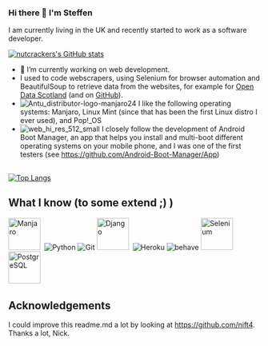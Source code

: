 ### Hi there 👋 I'm Steffen

I am currently living in the UK and recently started to work as a software developer.

[![nutcrackers's GitHub stats](https://github-readme-stats.vercel.app/api?username=nutcracker22&show_icons=true&include_all_commits=true&theme=tokyonight)](https://github.com/nutcracker22)

- 🔭 I’m currently working on web development.
- I used to code webscrapers, using Selenium for browser automation and BeautifulSoup to retrieve data from the websites, for example for [Open Data Scotland](https://opendata.scot/) (and on [GitHub](https://github.com/OpenDataScotland)).
- ![Antu_distributor-logo-manjaro24](https://user-images.githubusercontent.com/99359980/155731911-55ac3ffe-a071-4352-9e15-bec75d309ccf.png)
I like the following operating systems: Manjaro, Linux Mint (since that has been the first Linux distro I ever used), and Pop!_OS
- ![web_hi_res_512_small](https://user-images.githubusercontent.com/99359980/155731173-fcc931ce-907b-43d2-befb-1edd364f0d99.png)
I closely follow the development of Android Boot Manager, an app that helps you install and multi-boot different operating systems on your mobile phone, and I was one of the first testers (see https://github.com/Android-Boot-Manager/App)

<!--
## so far I'm using these languages
-->
##
[![Top Langs](https://github-readme-stats.vercel.app/api/top-langs/?username=nutcracker22&layout=compact&langs_count=10&theme=swift)](https://github.com/nutcracker22?tab=repositories)


## What I know (to some extend ;) )
<img src="https://upload.wikimedia.org/wikipedia/commons/8/85/Manjaro_logo_text.svg" title="Manjaro" alt="Manjaro" height="64"/>&nbsp;
![Python](https://www.vectorlogo.zone/logos/python/python-icon.svg)
![Git](https://www.vectorlogo.zone/logos/git-scm/git-scm-icon.svg)
<img src="https://www.vectorlogo.zone/logos/djangoproject/djangoproject-ar21.svg" title="Django" alt="Django" height="64"/>&nbsp;
![Heroku](https://www.vectorlogo.zone/logos/heroku/heroku-ar21.svg)
![behave](https://www.vectorlogo.zone/logos/cucumberio/cucumberio-ar21.svg)
<img src="https://github.com/gilbarbara/logos/blob/main/logos/selenium.svg" title="Selenium" alt="Selenium" height="64"/>&nbsp;<br>
<img src="https://www.vectorlogo.zone/logos/postgresql/postgresql-horizontal.svg" title="PostgreSQL" alt="PostgreSQL" height="64"/>&nbsp;

## Acknowledgements
I could improve this readme.md a lot by looking at https://github.com/nift4. Thanks a lot, Nick.




<!--

Here are some ideas to get you started:

- 👯 I’m looking to collaborate on ...
- 🤔 I’m looking for help with ...
- 💬 Ask me about ...
- 📫 How to reach me: ...
- 😄 Pronouns: ...
- ⚡ Fun fact: ...

## What's up?
- I help developing LineageOS for cedric & yggdrasil and I am maintaing a fork of it
- I work on multi-boot for phones
- I mod Telegram for Android (Catogram X)
- I maintain an popular magisk module, microG Installer Revived
- I have various side projects

## What I know
![Bash](https://www.vectorlogo.zone/logos/gnu_bash/gnu_bash-icon.svg)
![Java](https://www.vectorlogo.zone/logos/java/java-icon.svg)
![Jenkins](https://www.vectorlogo.zone/logos/jenkins/jenkins-icon.svg)

-->
